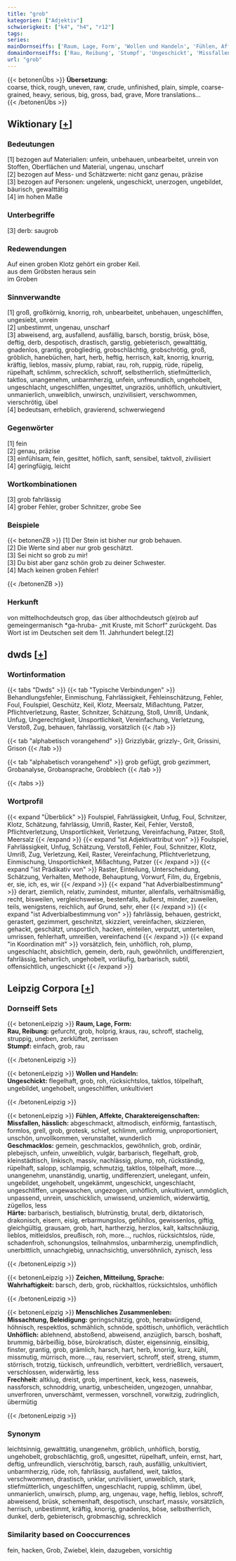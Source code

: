 ```yaml
---
title: "grob"
kategorien: ["Adjektiv"]
schwierigkeit: ["k4", "h4", "r12"]
tags:
series:
mainDornseiffs: ['Raum, Lage, Form', 'Wollen und Handeln', 'Fühlen, Affekte, Charaktereigenschaften', 'Zeichen, Mitteilung, Sprache', 'Menschliches Zusammenleben']
domainDornseiffs: ['Rau, Reibung', 'Stumpf', 'Ungeschickt', 'Missfallen, hässlich', 'Geschmacklos', 'Härte', 'Wahrhaftigkeit', 'Missachtung, Beleidigung', 'Unhöflich', 'Frechheit']
url: "grob"
---
```


{{< betonenÜbs >}}
**Übersetzung:**  
coarse, thick, rough, uneven, raw, crude, unfinished, plain, simple, coarse-grained, heavy, serious, big, gross, bad, grave, More translations...  
{{< /betonenÜbs >}}

## Wiktionary [[+](https://de.wiktionary.org/wiki/grob)]

### Bedeutungen
[1] bezogen auf Materialien: unfein, unbehauen, unbearbeitet, unrein von Stoffen, Oberflächen und Material, ungenau, unscharf  
[2] bezogen auf Mess- und Schätzwerte: nicht ganz genau, präzise  
[3] bezogen auf Personen: ungelenk, ungeschickt, unerzogen, ungebildet, bäurisch, gewalttätig  
[4] im hohen Maße  

### Unterbegriffe
[3] derb: saugrob  

### Redewendungen
Auf einen groben Klotz gehört ein grober Keil.  
aus dem Gröbsten heraus sein  
im Groben  

### Sinnverwandte
[1] groß, großkörnig, knorrig, roh, unbearbeitet, unbehauen, ungeschliffen, ungesiebt, unrein  
[2]  unbestimmt, ungenau, unscharf  
[3] abweisend, arg, ausfallend, ausfällig, barsch, borstig, brüsk, böse, deftig, derb, despotisch, drastisch, garstig, gebieterisch, gewalttätig, gnadenlos, grantig, grobgliedrig, grobschlächtig, grobschrötig, groß, gröblich, hanebüchen, hart, herb, heftig, herrisch, kalt, knorrig, knurrig, kräftig, lieblos, massiv, plump, rabiat, rau, roh, ruppig, rüde, rüpelig, rüpelhaft, schlimm, schrecklich, schroff, selbstherrlich, stiefmütterlich, taktlos, unangenehm, unbarmherzig, unfein, unfreundlich, ungehobelt, ungeschlacht, ungeschliffen, ungesittet, ungraziös, unhöflich, unkultiviert, unmanierlich, unweiblich, unwirsch, unzivilisiert, verschwommen, vierschrötig, übel  
[4] bedeutsam, erheblich, gravierend, schwerwiegend  

### Gegenwörter
[1] fein  
[2] genau, präzise  
[3] einfühlsam, fein, gesittet, höflich, sanft, sensibel, taktvoll, zivilisiert  
[4] geringfügig, leicht  

### Wortkombinationen
[3] grob fahrlässig  
[4] grober Fehler, grober Schnitzer, grobe See  

### Beispiele
{{< betonenZB >}}
[1] Der Stein ist bisher nur grob behauen.  
[2] Die Werte sind aber nur grob geschätzt.  
[3] Sei nicht so grob zu mir!  
[3] Du bist aber ganz schön grob zu deiner Schwester.  
[4] Mach keinen groben Fehler!  

{{< /betonenZB >}}
### Herkunft
von mittelhochdeutsch grop, das über althochdeutsch g(e)rob auf gemeingermanisch *ga-hruba- „mit Kruste, mit Schorf“ zurückgeht. Das Wort ist im Deutschen seit dem 11. Jahrhundert belegt.[2]  



## dwds [[+](https://www.dwds.de/wb/grob)]

### Wortinformation
{{< tabs "Dwds" >}}
{{< tab "Typische Verbindungen" >}}
Behandlungsfehler, Einmischung, Fahrlässigkeit, Fehleinschätzung, Fehler, Foul, Foulspiel, Geschütz, Keil, Klotz, Meersalz, Mißachtung, Patzer, Pflichtverletzung, Raster, Schnitzer, Schätzung, Stoß, Umriß, Undank, Unfug, Ungerechtigkeit, Unsportlichkeit, Vereinfachung, Verletzung, Verstoß, Zug, behauen, fahrlässig, vorsätzlich
{{< /tab >}}

{{< tab "alphabetisch vorangehend" >}}
Grizzlybär, grizzly-, Grit, Grissini, Grison
{{< /tab >}}

{{< tab "alphabetisch vorangehend" >}}
grob gefügt, grob gezimmert, Grobanalyse, Grobansprache, Grobblech
{{< /tab >}}

{{< /tabs >}}

### Wortprofil
{{< expand "Überblick" >}} Foulspiel, Fahrlässigkeit, Unfug, Foul, Schnitzer, Klotz, Schätzung, fahrlässig, Umriß, Raster, Keil, Fehler, Verstoß, Pflichtverletzung, Unsportlichkeit, Verletzung, Vereinfachung, Patzer, Stoß, Meersalz {{< /expand >}}
{{< expand "ist Adjektivattribut von" >}} Foulspiel, Fahrlässigkeit, Unfug, Schätzung, Verstoß, Fehler, Foul, Schnitzer, Klotz, Umriß, Zug, Verletzung, Keil, Raster, Vereinfachung, Pflichtverletzung, Einmischung, Unsportlichkeit, Mißachtung, Patzer {{< /expand >}}
{{< expand "ist Prädikativ von" >}} Raster, Einteilung, Unterscheidung, Schätzung, Verhalten, Methode, Behauptung, Vorwurf, Film, du, Ergebnis, er, sie, ich, es, wir {{< /expand >}}
{{< expand "hat Adverbialbestimmung" >}} derart, ziemlich, relativ, zumindest, mitunter, allenfalls, verhältnismäßig, recht, bisweilen, vergleichsweise, bestenfalls, äußerst, minder, zuweilen, teils, wenigstens, reichlich, auf Grund, sehr, eher {{< /expand >}}
{{< expand "ist Adverbialbestimmung von" >}} fahrlässig, behauen, gestrickt, gerastert, gezimmert, geschnitzt, skizziert, vereinfachen, skizzieren, gehackt, geschätzt, unsportlich, hacken, einteilen, verputzt, unterteilen, umrissen, fehlerhaft, umreißen, vereinfachend {{< /expand >}}
{{< expand "in Koordination mit" >}} vorsätzlich, fein, unhöflich, roh, plump, ungeschlacht, absichtlich, gemein, derb, rauh, gewöhnlich, undifferenziert, fahrlässig, beharrlich, ungehobelt, vorläufig, barbarisch, subtil, offensichtlich, ungeschickt {{< /expand >}}

## Leipzig Corpora [[+](https://corpora.uni-leipzig.de/en/res?word=grob&corpusId=deu_newscrawl-public_2018)]

### Dornseiff Sets
{{< betonenLeipzig >}}
**Raum, Lage, Form:**  
**Rau, Reibung:** gefurcht, grob, holprig, kraus, rau, schroff, stachelig, struppig, uneben, zerklüftet, zerrissen  
**Stumpf:** einfach, grob, rau  

{{< /betonenLeipzig >}}


{{< betonenLeipzig >}}
**Wollen und Handeln:**  
**Ungeschickt:** flegelhaft, grob, roh, rücksichtslos, taktlos, tölpelhaft, ungebildet, ungehobelt, ungeschliffen, unkultiviert  

{{< /betonenLeipzig >}}


{{< betonenLeipzig >}}
**Fühlen, Affekte, Charaktereigenschaften:**  
**Missfallen, hässlich:** abgeschmackt, altmodisch, einförmig, fantastisch, formlos, grell, grob, grotesk, schief, schlimm, unförmig, unproportioniert, unschön, unvollkommen, verunstaltet, wunderlich  
**Geschmacklos:** gemein, geschmacklos, gewöhnlich, grob, ordinär, plebejisch, unfein, unweiblich, vulgär, barbarisch, flegelhaft, grob, kleinstädtisch, linkisch, massiv, nachlässig, plump, roh, rückständig, rüpelhaft, salopp, schlampig, schmutzig, taktlos, tölpelhaft, more..., unangenehm, unanständig, unartig, undifferenziert, unelegant, unfein, ungebildet, ungehobelt, ungekämmt, ungeschickt, ungeschlacht, ungeschliffen, ungewaschen, ungezogen, unhöflich, unkultiviert, unmöglich, unpassend, unrein, unschicklich, unwissend, unziemlich, widerwärtig, zügellos, less  
**Härte:** barbarisch, bestialisch, blutrünstig, brutal, derb, diktatorisch, drakonisch, eisern, eisig, erbarmungslos, gefühllos, gewissenlos, giftig, gleichgültig, grausam, grob, hart, hartherzig, herzlos, kalt, kaltschnäuzig, lieblos, mitleidslos, preußisch, roh, more..., ruchlos, rücksichtslos, rüde, schadenfroh, schonungslos, teilnahmslos, unbarmherzig, unempfindlich, unerbittlich, unnachgiebig, unnachsichtig, unversöhnlich, zynisch, less  

{{< /betonenLeipzig >}}


{{< betonenLeipzig >}}
**Zeichen, Mitteilung, Sprache:**  
**Wahrhaftigkeit:** barsch, derb, grob, rückhaltlos, rücksichtslos, unhöflich  

{{< /betonenLeipzig >}}


{{< betonenLeipzig >}}
**Menschliches Zusammenleben:**  
**Missachtung, Beleidigung:** geringschätzig, grob, herabwürdigend, höhnisch, respektlos, schmählich, schnöde, spöttisch, unhöflich, verächtlich  
**Unhöflich:** ablehnend, abstoßend, abweisend, anzüglich, barsch, boshaft, brummig, bärbeißig, böse, bürokratisch, düster, eigensinnig, einsilbig, finster, grantig, grob, grämlich, harsch, hart, herb, knorrig, kurz, kühl, missmutig, mürrisch, more..., rau, reserviert, schroff, steif, streng, stumm, störrisch, trotzig, tückisch, unfreundlich, verbittert, verdrießlich, versauert, verschlossen, widerwärtig, less  
**Frechheit:** altklug, dreist, grob, impertinent, keck, kess, naseweis, nassforsch, schnoddrig, unartig, unbescheiden, ungezogen, unnahbar, unverfroren, unverschämt, vermessen, vorschnell, vorwitzig, zudringlich, übermütig  

{{< /betonenLeipzig >}}

### Synonym
leichtsinnig, gewalttätig, unangenehm, gröblich, unhöflich, borstig, ungehobelt, grobschlächtig, groß, ungesittet, rüpelhaft, unfein, ernst, hart, deftig, unfreundlich, vierschrötig, barsch, rauh, ausfällig, unkultiviert, unbarmherzig, rüde, roh, fahrlässig, ausfallend, weit, taktlos, verschwommen, drastisch, unklar, unzivilisiert, unweiblich, stark, stiefmütterlich, ungeschliffen, ungeschlacht, ruppig, schlimm, übel, unmanierlich, unwirsch, plump, arg, ungenau, vage, heftig, lieblos, schroff, abweisend, brüsk, schemenhaft, despotisch, unscharf, massiv, vorsätzlich, herrisch, unbestimmt, kräftig, knorrig, gnadenlos, böse, selbstherrlich, dunkel, derb, gebieterisch, grobmaschig, schrecklich


### Similarity based on Cooccurrences
fein, hacken, Grob, Zwiebel, klein, dazugeben, vorsichtig

